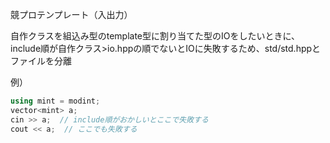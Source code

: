 競プロテンプレート（入出力）

自作クラスを組込み型のtemplate型に割り当てた型のIOをしたいときに、
include順が自作クラス>io.hppの順でないとIOに失敗するため、std/std.hppとファイルを分離

例）
```cpp
using mint = modint;
vector<mint> a;
cin >> a;  // include順がおかしいとここで失敗する
cout << a;  // ここでも失敗する
```